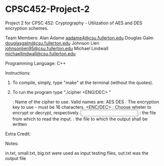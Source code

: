 # CPSC452-Project-2
Project 2 for CPSC 452: Cryptography - Utilization of AES and DES encryption schemes.

Team Members:
Alan Adame          aadame4@csu.fullerton.edu
Douglas Galm        douglasgalm@csu.fullerton.edu
Johnson Lien        johnsonlien95@csu.fullerton.edu
Michael Lindwall    michaellindwall@csu.fullerton.edu

Programming Language:
C++

Instructions:
1. To compile, simply, type "make" at the terminal (without the quotes).
2. To run the program type "./cipher <CIPHER NAME> <KEY> <ENG/DEC> <INPUTFILE> <OUTPUT FILE>"

    <CIPHER NAME> : Name of the cipher to use. Valid names are:
        AES
        DES
    <KEY> : The encryption key to use - must be 16 characters.
    <ENC/DEC> : Choose wheter to encrypt or decrypt, respectively.
    <INPUT FILE> : the file from which to read the input.
    <OUTPUT FILE> : the file to which the output shall be written

 Extra Credit:

 Notes:

 in.txt, small.txt, big.txt were used as input testing files, out.txt was the output file
